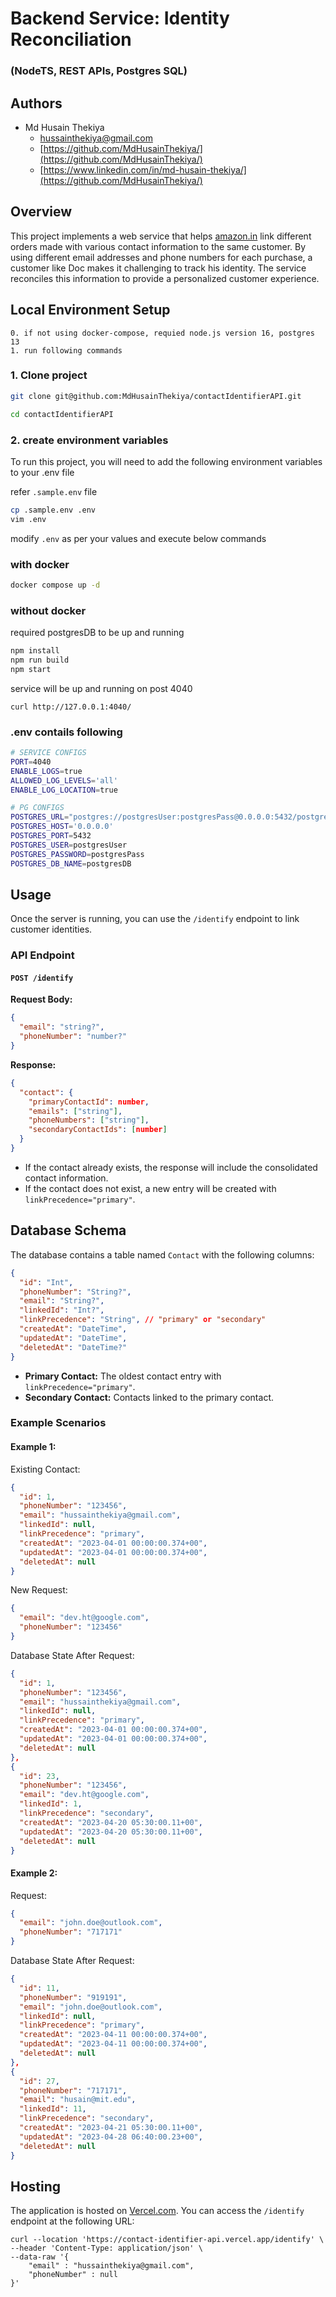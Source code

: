 # Backend Service: Identity Reconciliation
### (NodeTS, REST APIs, Postgres SQL)

## Authors

- Md Husain Thekiya
    - [hussainthekiya@gmail.com](mailto:hussainthekiya@gmail.com)
    - [https://github.com/MdHusainThekiya/](https://github.com/MdHusainThekiya/)
    - [https://www.linkedin.com/in/md-husain-thekiya/](https://github.com/MdHusainThekiya/)


## Overview

This project implements a web service that helps [amazon.in](https://amazon.in/) link different orders made with various contact information to the same customer. By using different email addresses and phone numbers for each purchase, a customer like Doc makes it challenging to track his identity. The service reconciles this information to provide a personalized customer experience.


## Local Environment Setup

    0. if not using docker-compose, requied node.js version 16, postgres 13
    1. run following commands

### 1. Clone project
```bash
git clone git@github.com:MdHusainThekiya/contactIdentifierAPI.git

cd contactIdentifierAPI
```
### 2. create environment variables
To run this project, you will need to add the following environment variables to your .env file

refer `.sample.env` file
```bash
cp .sample.env .env
vim .env
```
modify ```.env``` as per your values and execute below commands

### with docker
```bash
docker compose up -d
```

### without docker
required postgresDB to be up and running
```bash
npm install
npm run build
npm start
```

service will be up and running on post 4040
```
curl http://127.0.0.1:4040/
```

### .env contails following
```bash
# SERVICE CONFIGS
PORT=4040
ENABLE_LOGS=true
ALLOWED_LOG_LEVELS='all'
ENABLE_LOG_LOCATION=true

# PG CONFIGS
POSTGRES_URL="postgres://postgresUser:postgresPass@0.0.0.0:5432/postgresDB"
POSTGRES_HOST='0.0.0.0'
POSTGRES_PORT=5432
POSTGRES_USER=postgresUser
POSTGRES_PASSWORD=postgresPass
POSTGRES_DB_NAME=postgresDB
```

## Usage

Once the server is running, you can use the `/identify` endpoint to link customer identities.

### API Endpoint

#### `POST /identify`

**Request Body:**

```json
{
  "email": "string?",
  "phoneNumber": "number?"
}
```

**Response:**

```json
{
  "contact": {
    "primaryContactId": number,
    "emails": ["string"],
    "phoneNumbers": ["string"],
    "secondaryContactIds": [number]
  }
}
```

- If the contact already exists, the response will include the consolidated contact information.
- If the contact does not exist, a new entry will be created with `linkPrecedence="primary"`.

## Database Schema

The database contains a table named `Contact` with the following columns:

```json
{
  "id": "Int",
  "phoneNumber": "String?",
  "email": "String?",
  "linkedId": "Int?",
  "linkPrecedence": "String", // "primary" or "secondary"
  "createdAt": "DateTime",
  "updatedAt": "DateTime",
  "deletedAt": "DateTime?"
}
```

- **Primary Contact:** The oldest contact entry with `linkPrecedence="primary"`.
- **Secondary Contact:** Contacts linked to the primary contact.

### Example Scenarios

#### Example 1:
Existing Contact:
```json
{
  "id": 1,
  "phoneNumber": "123456",
  "email": "hussainthekiya@gmail.com",
  "linkedId": null,
  "linkPrecedence": "primary",
  "createdAt": "2023-04-01 00:00:00.374+00",
  "updatedAt": "2023-04-01 00:00:00.374+00",
  "deletedAt": null
}
```

New Request:
```json
{
  "email": "dev.ht@google.com",
  "phoneNumber": "123456"
}
```

Database State After Request:
```json
{
  "id": 1,
  "phoneNumber": "123456",
  "email": "hussainthekiya@gmail.com",
  "linkedId": null,
  "linkPrecedence": "primary",
  "createdAt": "2023-04-01 00:00:00.374+00",
  "updatedAt": "2023-04-01 00:00:00.374+00",
  "deletedAt": null
},
{
  "id": 23,
  "phoneNumber": "123456",
  "email": "dev.ht@google.com",
  "linkedId": 1,
  "linkPrecedence": "secondary",
  "createdAt": "2023-04-20 05:30:00.11+00",
  "updatedAt": "2023-04-20 05:30:00.11+00",
  "deletedAt": null
}
```

#### Example 2:
Request:
```json
{
  "email": "john.doe@outlook.com",
  "phoneNumber": "717171"
}
```

Database State After Request:
```json
{
  "id": 11,
  "phoneNumber": "919191",
  "email": "john.doe@outlook.com",
  "linkedId": null,
  "linkPrecedence": "primary",
  "createdAt": "2023-04-11 00:00:00.374+00",
  "updatedAt": "2023-04-11 00:00:00.374+00",
  "deletedAt": null
},
{
  "id": 27,
  "phoneNumber": "717171",
  "email": "husain@mit.edu",
  "linkedId": 11,
  "linkPrecedence": "secondary",
  "createdAt": "2023-04-21 05:30:00.11+00",
  "updatedAt": "2023-04-28 06:40:00.23+00",
  "deletedAt": null
}
```

## Hosting

The application is hosted on [Vercel.com](https://contact-identifier-api.vercel.app). You can access the `/identify` endpoint at the following URL:

```
curl --location 'https://contact-identifier-api.vercel.app/identify' \
--header 'Content-Type: application/json' \
--data-raw '{
    "email" : "hussainthekiya@gmail.com",
    "phoneNumber" : null
}'
```